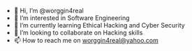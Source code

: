 - 👋 Hi, I’m @worggin4real
- 👀 I’m interested in Software Engineering
- 🌱 I’m currently learning Ethical Hacking and Cyber Security
- 💞️ I’m looking to collaborate on Hacking skills
- 📫 How to reach me on worggin4real@yahoo.com

<!---
worggin4real/worggin4real is a ✨ special ✨ repository because its `README.md` (this file) appears on your GitHub profile.
You can click the Preview link to take a look at your changes.
--->
